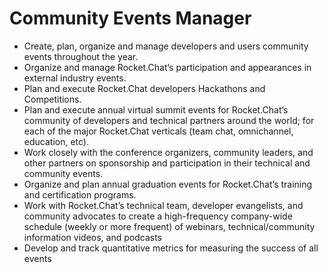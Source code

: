# Community Events Manager

* Create, plan, organize and manage developers and users community events throughout the year.
* Organize and manage Rocket.Chat’s participation and appearances in external industry events.
* Plan and execute Rocket.Chat developers Hackathons and Competitions.
* Plan and execute annual virtual summit events for Rocket.Chat’s community of developers and technical partners around the world; for each of the major Rocket.Chat verticals \(team chat, omnichannel, education, etc\).
* Work closely with the conference organizers, community leaders, and other partners on sponsorship and participation in their technical and community events.
* Organize and plan annual graduation events for Rocket.Chat’s training and certification programs.
* Work with Rocket.Chat’s technical team, developer evangelists, and community advocates to create a high-frequency company-wide schedule \(weekly or more frequent\) of webinars, technical/community information videos, and podcasts
* Develop and track quantitative metrics for measuring the success of all events

